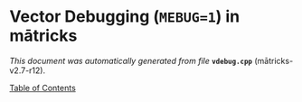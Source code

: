 
# Vector Debugging (`MEBUG=1`) in mātricks
_This document was automatically generated from file_ **`vdebug.cpp`** (mātricks-v2.7-r12).


[Table of Contents](README.md)
